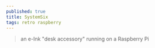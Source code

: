 ```yaml
---
published: true
title: SystemSix
tags: retro raspberry
---
```

> an e-Ink "desk accessory" running on a Raspberry Pi
